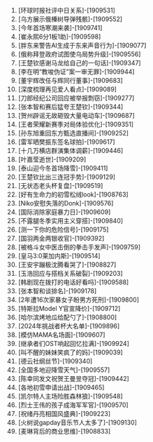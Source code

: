 
1. [环球时报社评中日关系]-[1909531]
1. [乌方展示俄榛树导弹残骸]-[1909552]
1. [今年首场寒潮来袭]-[1909741]
1. [崔永熙6分1板1助]-[1909598]
1. [胖东来警告AI生成于东来声音行为]-[1909077]
1. [俄称拜登政府试图使乌局势升级]-[1909556]
1. [王楚钦感谢马龙给自己的一句话]-[1909347]
1. [李在明“教唆伪证”案一审无罪]-[1909944]
1. [董宇辉改任与辉同行董事]-[1909683]
1. [深度梳理再见爱人看点]-[1909089]
1. [刀郎经纪公司回应被举报剽窃]-[1909277]
1. [张本智和赛后猛夸王楚钦]-[1909344]
1. [贺州辟谣无故砸毁大量电动车]-[1909687]
1. [王者荣耀新赛季对局体验优化]-[1909351]
1. [孙东旭重回东方甄选直播间]-[1909252]
1. [雷军晒樊振东签名球拍]-[1909617]
1. [十几万横店群演集体调薪]-[1909446]
1. [叶嘉莹逝世]-[1909209]
1. [泰山迎今冬首场降雪]-[1909411]
1. [王楚钦比出三连冠手势]-[1909129]
1. [无状态老头杯复盘]-[1909519]
1. [好有生命力的初雪松绒look]-[1908763]
1. [Niko安慰失落的Donk]-[1909576]
1. [国际消除家庭暴力日]-[1909609]
1. [不露腿冬季实用主义穿搭]-[1909840]
1. [测一下你的危险信号]-[1909175]
1. [国羽两金两银收官]-[1909392]
1. [被格斗女中医击倒的拳击手发声]-[1909759]
1. [皇马3:0莱加内斯]-[1909514]
1. [王安宇蹦极沈腾看哭了]-[1908827]
1. [玉浩回应与搭档关系破裂]-[1909203]
1. [韩剧现在拨打的电话好看吗]-[1909588]
1. [张本智和谈排名]-[1909178]
1. [2年遭16次家暴女子盼男方死刑]-[1909800]
1. [特斯拉Model Y官宣降价]-[1909712]
1. [哈尔滨烤地瓜给配勺了]-[1908800]
1. [2024年挑战者杯大名单]-[1909896]
1. [模仿MAMA名场面]-[1909607]
1. [继承者们OST响起回忆拉满]-[1909924]
1. [叫不醒的妹妹笑疯了的妈]-[1909039]
1. [德云社纲丝节]-[1909340]
1. [全国多地迎降雪天气]-[1909557]
1. [陈幸同发文祝贺王曼昱夺冠]-[1909442]
1. [各地初雪申请出战]-[1909465]
1. [凯尔特人主场险胜森林狼]-[1909548]
1. [烈士王伟的孩子成海军军官]-[1909570]
1. [祝绪丹亮相国风盛典]-[1909223]
1. [火树说gapday音乐节人太多了]-[1909130]
1. [麦琳背后的商业思维]-[1908833]